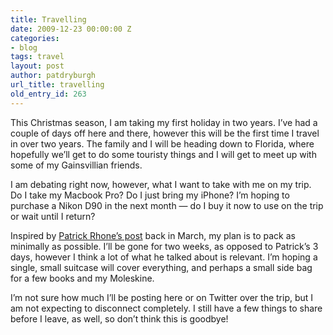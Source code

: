 ```yaml
---
title: Travelling
date: 2009-12-23 00:00:00 Z
categories:
- blog
tags: travel
layout: post
author: patdryburgh
url_title: travelling
old_entry_id: 263
---
```


This Christmas season, I am taking my first holiday in two years. I’ve had a couple of days off here and there, however this will be the first time I travel in over two years. The family and I will be heading down to Florida, where hopefully we’ll get to do some touristy things and I will get to meet up with some of my Gainsvillian friends.

I am debating right now, however, what I want to take with me on my trip. Do I take my Macbook Pro? Do I just bring my iPhone? I’m hoping to purchase a Nikon D90 in the next month — do I buy it now to use on the trip or wait until I return?

Inspired by [Patrick Rhone’s post](http://patrickrhone.com/2009/03/10/three-days-one-backpack/) back in March, my plan is to pack as minimally as possible. I’ll be gone for two weeks, as opposed to Patrick’s 3 days, however I think a lot of what he talked about is relevant. I’m hoping a single, small suitcase will cover everything, and perhaps a small side bag for a few books and my Moleskine.

I’m not sure how much I’ll be posting here or on Twitter over the trip, but I am not expecting to disconnect completely. I still have a few things to share before I leave, as well, so don’t think this is goodbye!